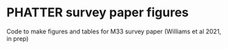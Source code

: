 # PHATTER survey paper figures
Code to make figures and tables for M33 survey paper (Williams et al 2021, in prep)

